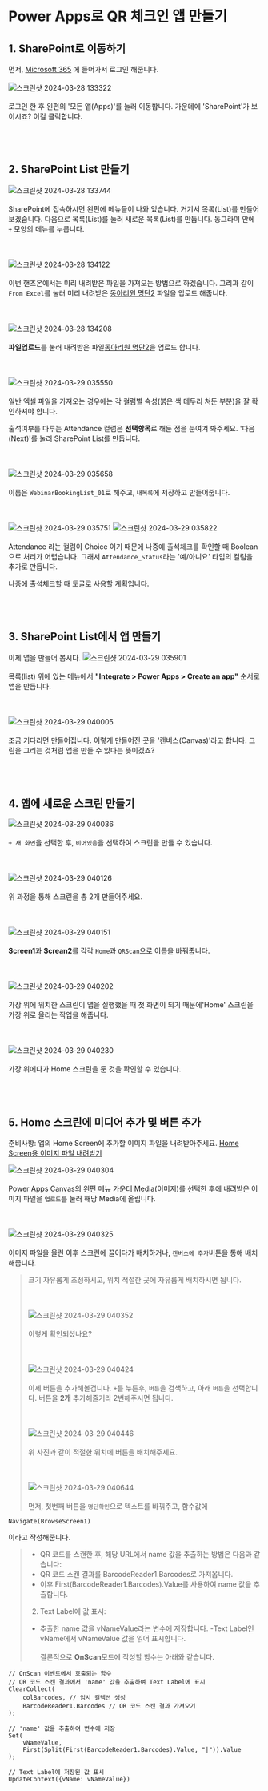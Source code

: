 # Power Apps로 QR 체크인 앱 만들기
## 1. SharePoint로 이동하기
먼저, [Microsoft 365](https://www.microsoft365.com/) 에 들어가서 로그인 해줍니다.
<br/><br/>
![스크린샷 2024-03-28 133322](https://github.com/g1nya2/Power_Platform_Attendance/assets/105257807/ebc816b3-4995-42f9-9e25-3d7f56fcbb16)
<br/><br/>
로그인 한 후 왼편의 '모든 앱(Apps)'를 눌러 이동합니다.
가운데에 'SharePoint'가 보이시죠? 이걸 클릭합니다.
<br/><br/>
<br/><br/>
## 2. SharePoint List 만들기
![스크린샷 2024-03-28 133744](https://github.com/g1nya2/Power_Platform_Attendance/assets/105257807/7b3b0299-80c7-4994-831f-80f66320b45d)
<br/><br/>
SharePoint에 접속하시면 왼편에 메뉴들이 나와 있습니다.
거기서 목록(List)를 만들어 보겠습니다.
다음으로 목록(List)를 눌러 새로운 목록(List)를 만듭니다.
동그라미 안에 `+` 모양의 메뉴를 누릅니다.
<br/><br/>
<br/><br/>
![스크린샷 2024-03-28 134122](https://github.com/g1nya2/Power_Platform_Attendance/assets/105257807/cb3fa093-5adc-48f6-af83-99c836f17308)
<br/><br/>
이번 핸즈온에서는 미리 내려받은 파일을 가져오는 방법으로 하겠습니다. 그리과 같이 `From Excel`를 눌러 미리 내려받은 [동아리원 명단2](https://github.com/g1nya2/Power_Platform_Attendance/blob/main/%EB%8F%99%EC%95%84%EB%A6%AC%EC%9B%90%EB%AA%85%EB%8B%A82.xlsx) 파일을 업로드 해줍니다.
<br/><br/>
<br/><br/>
![스크린샷 2024-03-28 134208](https://github.com/g1nya2/Power_Platform_Attendance/assets/105257807/cb305e42-70c5-464b-bc1e-d76f3bf86315)
<br/><br/>
**파일업로드**를 눌러 내려받은 파일[동아리원 명단2](https://github.com/g1nya2/Power_Platform_Attendance/blob/main/%EB%8F%99%EC%95%84%EB%A6%AC%EC%9B%90%EB%AA%85%EB%8B%A82.xlsx)을 업로드 합니다.
<br/><br/>
<br/><br/>
![스크린샷 2024-03-29 035550](https://github.com/g1nya2/Power_Platform_Attendance/assets/105257807/39d5ed88-f068-4008-a222-27fdaf086632)
<br/><br/>
일반 엑셀 파일을 가져오는 경우에는 각 컬럼별 속성(붉은 색 테두리 쳐둔 부분)을 잘 확인하셔야 합니다.

출석여부를 다루는 Attendance 컬럼은 **선택항목**로 해둔 점을 눈여겨 봐주세요.
'다음(Next)'를 눌러 SharePoint List를 만듭니다.
<br/><br/>
<br/><br/>
![스크린샷 2024-03-29 035658](https://github.com/g1nya2/Power_Platform_Attendance/assets/105257807/86aaf178-af4f-4bc4-8cb9-5d09fa770bab)
<br/><br/>
이름은 `WebinarBookingList_01`로 해주고, `내목록`에 저장하고 만들어줍니다.
<br/><br/>
<br/><br/>
![스크린샷 2024-03-29 035751](https://github.com/g1nya2/Power_Platform_Attendance/assets/105257807/8e8138e4-f8c6-4b40-8f09-f091218dac3a)
![스크린샷 2024-03-29 035822](https://github.com/g1nya2/Power_Platform_Attendance/assets/105257807/fbd703ab-8771-4fd4-95d5-ce45953846cc)
<br/><br/>
Attendance 라는 컬럼이 Choice 이기 때문에 나중에 출석체크를 확인할 때 Boolean으로 처리가 어렵습니다. 그래서 `Attendance_Status`라는 '예/아니요' 타입의 컬럼을 추가로 만듭니다.

나중에 출석체크할 때 토글로 사용할 계획입니다.
<br/><br/>
<br/><br/>
## 3. SharePoint List에서 앱 만들기
이제 앱을 만들어 봅시다.
![스크린샷 2024-03-29 035901](https://github.com/g1nya2/Power_Platform_Attendance/assets/105257807/6bbacab8-fe67-42af-97bd-5716ea5f3830)
<br/><br/>
목록(list) 위에 있는 메뉴에서 **"Integrate > Power Apps > Create an app"** 순서로 앱을 만듭니다.
<br/><br/>
<br/><br/>
![스크린샷 2024-03-29 040005](https://github.com/g1nya2/Power_Platform_Attendance/assets/105257807/ad26d6d9-44ac-44ea-bf1d-004e8234b67a)
<br/><br/>
조금 기다리면 만들어집니다.
이렇게 만들어진 곳을 '캔버스(Canvas)'라고 합니다. 그림을 그리는 것처럼 앱을 만들 수 있다는 뜻이겠죠? 
<br/><br/>
<br/><br/>
## 4. 앱에 새로운 스크린 만들기
![스크린샷 2024-03-29 040036](https://github.com/g1nya2/Power_Platform_Attendance/assets/105257807/3c996491-679a-4282-b773-24ffdadb54be)
<br/><br/>
`+ 새 화면`을 선택한 후, `비어있음`을 선택하여 스크린을 만들 수 있습니다.
<br/><br/>
<br/><br/>
![스크린샷 2024-03-29 040126](https://github.com/g1nya2/Power_Platform_Attendance/assets/105257807/e372c886-295e-4c17-a85a-adff6de915e6)
<br/><br/>
위 과정을 통해 스크린을 총 2개 만들어주세요.
<br/><br/>
<br/><br/>
![스크린샷 2024-03-29 040151](https://github.com/g1nya2/Power_Platform_Attendance/assets/105257807/63e6d600-ca25-450a-90f6-3f6d8b5e5abc)
<br/><br/>
**Screen1**과 **Screan2**를 각각 `Home`과 `QRScan`으로 이름을 바꿔줍니다.
<br/><br/>
<br/><br/>
![스크린샷 2024-03-29 040202](https://github.com/g1nya2/Power_Platform_Attendance/assets/105257807/46bea62f-bd81-43a0-b15b-805b93585d74)
<br/><br/>
가장 위에 위치한 스크린이 앱을 실행했을 때 첫 화면이 되기 때문에'Home' 스크린을 가장 위로 올리는 작업을 해줍니다.
<br/><br/>
<br/><br/>
![스크린샷 2024-03-29 040230](https://github.com/g1nya2/Power_Platform_Attendance/assets/105257807/485bd5ca-e58c-484b-99e5-67b036eab4d6)
<br/><br/>
가장 위에다가 Home 스크린을 둔 것을 확인할 수 있습니다.
<br/><br/>
<br/><br/>
## 5. Home 스크린에 미디어 추가 및 버튼 추가
준비사항: 앱의 Home Screen에 추가할 이미지 파일을 내려받아주세요. [Home Screen용 이미지 파일 내려받기](https://github.com/g1nya2/Power_Platform_Attendance/blob/main/QR%20%EC%8A%A4%EC%BA%90%EB%84%88%EC%95%B1%20%EC%82%AC%EC%A7%84.png)

![스크린샷 2024-03-29 040304](https://github.com/g1nya2/Power_Platform_Attendance/assets/105257807/4fe89175-6e99-4737-877f-25ddc4474c17)
<br/><br/>
Power Apps Canvas의 왼편 메뉴 가운데 Media(이미지)를 선택한 후에 내려받은 이미지 파일을 `업로드`를 눌러 해당 Media에 올립니다.
<br/><br/>
<br/><br/>
![스크린샷 2024-03-29 040325](https://github.com/g1nya2/Power_Platform_Attendance/assets/105257807/01b07ab8-524c-4c7d-af76-72383a2fc2c6)
<br/><br/>
이미지 파일을 올린 이후 스크린에 끌어다가 배치하거나, `캔버스에 추가`버튼을 통해 배치해줍니다.
> 크기 자유롭게 조정하시고, 위치 적절한 곳에 자유롭게 배치하시면 됩니다.
<br/><br/>
<br/><br/>
![스크린샷 2024-03-29 040352](https://github.com/g1nya2/Power_Platform_Attendance/assets/105257807/9f776968-edc0-418f-a5cf-5b37ea9f898d)
<br/><br/>
이렇게 확인되셨나요?
<br/><br/>
<br/><br/>
![스크린샷 2024-03-29 040424](https://github.com/g1nya2/Power_Platform_Attendance/assets/105257807/2c13341b-7691-4a34-929f-3ce8b6816bdc)
<br/><br/>
이제 버튼을 추가해볼겁니다.
`+`를 누른후, `버튼`을 검색하고, 아래 `버튼`을 선택합니다. 버튼을 **2개** 추가해줄거라 2번해주시면 됩니다.
<br/><br/>
<br/><br/>
![스크린샷 2024-03-29 040446](https://github.com/g1nya2/Power_Platform_Attendance/assets/105257807/40345bb2-0d9e-4024-ac70-6215af9ac4f4)
<br/><br/>
위 사진과 같이 적절한 위치에 버튼을 배치해주세요.
<br/><br/>
<br/><br/>
![스크린샷 2024-03-29 040644](https://github.com/g1nya2/Power_Platform_Attendance/assets/105257807/ac38ebc9-e9e2-402d-b434-7b39f549830a)
<br/><br/>
먼저, 첫번째 버튼을 `명단확인`으로 텍스트를 바꿔주고, 함수값에 
```
Navigate(BrowseScreen1)
```
이라고 작성해줍니다.









> - QR 코드를 스캔한 후, 해당 URL에서 name 값을 추출하는 방법은 다음과 같습니다:
> - QR 코드 스캔 결과를 BarcodeReader1.Barcodes로 가져옵니다.
> - 이후 First(BarcodeReader1.Barcodes).Value를 사용하여 name 값을 추출합니다.
> 2. Text Label에 값 표시:
> - 추출한 name 값을 vNameValue라는 변수에 저장합니다.
> -Text Label인 vName에서 vNameValue 값을 읽어 표시합니다.
<br/><br/>
결론적으로 **OnScan**모드에 작성할 함수는 아래와 같습니다.
```
// OnScan 이벤트에서 호출되는 함수
// QR 코드 스캔 결과에서 'name' 값을 추출하여 Text Label에 표시
ClearCollect(
    colBarcodes, // 임시 컬렉션 생성
    BarcodeReader1.Barcodes // QR 코드 스캔 결과 가져오기
);

// 'name' 값을 추출하여 변수에 저장
Set(
    vNameValue,
    First(Split(First(BarcodeReader1.Barcodes).Value, "|")).Value
);

// Text Label에 저장된 값 표시
UpdateContext({vName: vNameValue})
```
<br/><br/>
<br/><br/>







